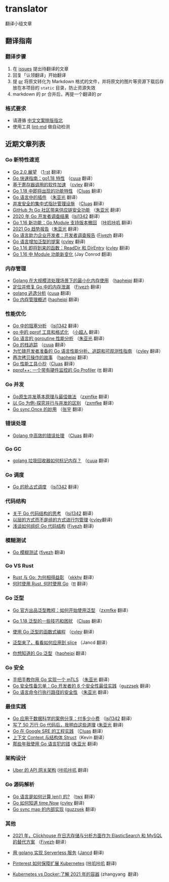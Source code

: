 # translator

翻译小组文章


## 翻译指南

### 翻译步骤

1. 在 [issues](https://github.com/gocn/translator/issues) 提出待翻译的文章
2. 回复「认领翻译」开始翻译
3. 提 [pr](https://github.com/gocn/translator/pulls) 将原文转化为 Markdown 格式的文件，并将原文的图片等资源下载后存放在本项目的 `static` 目录，防止资源失效
4. markdown 的 pr 合并后，再提一个翻译的 pr

### 格式要求

* 请遵循 [中文文案排版指北](https://github.com/sparanoid/chinese-copywriting-guidelines/blob/master/README.zh-CN.md)
* 使用工具 [lint-md](https://github.com/hustcc/lint-md) 做自动检测

## 近期文章列表

### Go 新特性速览

* [Go 2.0 展望](https://gocn.vip/topics/20982) （[1-st](https://github.com/1-st) 翻译）
* [Go 快速指南：go1.18 特性](https://gocn.vip/topics/20849) （[cuua](https://github.com/cuua) 翻译）
* [基于寄存器调用的软件加速](https://gocn.vip/topics/20835) （[cvley](https://github.com/cvley) 翻译）
* [Go 1.18 中即将出现的功能特性](https://gocn.vip/topics/17460) （[Cluas](https://github.com/Cluas) 翻译）
* [Go 语言中的插件](https://gocn.vip/topics/12530) （[朱亚光](https://github.com/zhuyaguang) 翻译）
* [并发安全的集中式指针管理设施](https://gocn.vip/topics/12493) （[Cluas](https://github.com/Cluas) 翻译）
* [GitHub 为 Go 社区带来供应链安全功能](https://gocn.vip/topics/12386) （[朱亚光](https://github.com/zhuyaguang) 翻译）
* [2020 年 Go 开发者调查结果](https://gocn.vip/topics/11810)（[lsj1342](https://github.com/lsj1342) 翻译）
* [Go 1.16 新功能：Go Module 支持版本撤回](https://gocn.vip/topics/11667) （[咔叽咔叽](https://github.com/github.com/watermelo) 翻译）
* [2021 Go 趋势报告](https://gocn.vip/topics/11650)（[朱亚光](https://github.com/zhuyaguang) 翻译）
* [Go 语言助力企业开发者：开发者调查报告](https://github.com/gocn/translator/blob/master/2021/w18_Go_is_powering_enterprise_developers.md) ([Fivezh](https://github.com/github.com/fivezh) 翻译)
* [Go 语言增加泛型的提案](https://github.com/gocn/translator/blob/master/2021/w3_a_proposal_for_adding_generics_to_go.md) ([cvley](https://github.com/cvley) 翻译)
*  [Go 1.16 即将到来的函数：ReadDir 和 DirEntry](https://github.com/gocn/translator/blob/master/2021/w6_coming_in_go_1.16_readdir_and_direntry.md) ([cvley](https://github.com/cvley)  翻译)
* [Go 1.16 中 Module 功能新变化](https://github.com/gocn/translator/blob/master/2021/w8_New_module_changes_in_Go_1.16.md) (Jay Conrod 翻译)

###  内存管理

* [Golang 在大规模流处理场景下的最小化内存使用](https://gocn.vip/topics/20995) （[haoheipi](https://github.com/haoheipi) 翻译）
* [定位并修复 Go 中的内存泄漏](https://gocn.vip/topics/17437) （[Fivezh](https://github.com/fivezh) 翻译）
* [golang 逃逸分析](https://github.com/gocn/translator/blob/master/2021/w15_golang_escape_analysis.md) ([cuua](https://github.com/cuua) 翻译)
* [Go 内存管理概述](https://github.com/gocn/translator/blob/master/2021/w21_An_overview_of_memory_management_in_Go.md) ([haoheipi](https://github.com/github.com/haoheipi) 翻译)

### 性能优化

* [Go 中的阻塞分析](https://gocn.vip/topics/17448) （[lsj1342](https://github.com/lsj1342) 翻译）
* [go 中的 pprof 工具和格式化](https://gocn.vip/topics/17419) （[小超人](https://github.com/laxiaohong) 翻译）
* [Go 语言的 goroutine 性能分析](https://gocn.vip/topics/17418) （[朱亚光](https://github.com/zhuyaguang) 翻译）
* [Go 的栈追踪](https://gocn.vip/topics/17343) （[cuua](https://github.com/cuua) 翻译）
* [为忙碌开发者准备的 Go 语言性能分析、追踪和可观测性指南](https://gocn.vip/topics/12544) （[cvley](https://github.com/cvley) 翻译）
* [两次拷贝操作的故事](https://gocn.vip/topics/12465) （[haoheipi](https://github.com/haoheipi) 翻译）
* [Go 性能工具小抄](https://gocn.vip/topics/12198)（[Cluas](https://github.com/github.com/Cluas) 翻译）
* [pprof++: 一个带有硬件监控的 Go Profiler](https://github.com/gocn/translator/blob/master/2021/w20_pprof_go_profiler.md)  ([tt](https://github.com/github.com/1-st) 翻译)

### Go 并发

* [Go原生并发基本原理与最佳做法](https://gocn.vip/topics/21927) （[zxmfke](https://github.com/zxmfke) 翻译）
* [以 Go 为例-探究并行与并发的区别](https://gocn.vip/topics/20993) （[zxmfke](https://github.com/zxmfke) 翻译）
* [Go sync.Once 的妙用](https://gocn.vip/topics/12514) （[张宇](https://github.com/pseudoyu) 翻译）

### 错误处理

* [Golang 中高效的错误处理](https://gocn.vip/topics/21016) （[Cluas](https://github.com/Cluas) 翻译）

### Go GC

* [golang 垃圾回收器如何标记内存？](https://gocn.vip/topics/12251) （[cuua](https://github.com/github.com/cuua) 翻译）

### Go 调度

* [Go 的抢占式调度](https://gocn.vip/topics/12062) （[lsj1342](https://github.com/lsj1342) 翻译）

### 代码结构

* [关于 Go 代码结构的思考](https://gocn.vip/topics/20960) （[lsj1342](https://github.com/lsj1342) 翻译）
* [以层的方式而不是组的方式进行包管理](https://gocn.vip/topics/11666)  ([cvley](https://github.com/github.com/cvley)翻译)
* [浅谈如何组织 Go 代码结构](https://github.com/gocn/translator/blob/master/2021/w20_Thoughts_on_how_to_structure_Go_code.md) ([Fivezh](https://github.com/github.com/fivezh) 翻译)

### 模糊测试

* [Go 模糊测试](https://gocn.vip/topics/20941) ([fivezh](https://github.com/fivezh) 翻译)

### Go VS Rust

* [Rust 与 Go: 为何相得益彰](https://gocn.vip/topics/20929) （[xkkhy](https://github.com/github.com/xkkhy) 翻译）
*  [何时使用 Rust, 何时使用 Go](https://github.com/gocn/translator/blob/master/2021/w12_When_to_use_Rust_and_when_to_use_Go.md)（[tt](https://github.com/1-st) 翻译）

### Go 泛型

* [Go 官方出品泛型教程：如何开始使用泛型](https://gocn.vip/topics/20885) （[zxmfke](https://github.com/zxmfke) 翻译）

* [Go 1.18 泛型的一些技巧和困扰](https://gocn.vip/topics/17485) （[Cluas](https://github.com/Cluas) 翻译）
* [使用 Go 泛型的函数式编程](https://gocn.vip/topics/12233) （[cvley](https://github.com/github.com/cvley) 翻译）
* [泛型来了，看看如何应用到 slice](https://gocn.vip/topics/11725) （Jancd 翻译）
*  [你想知道的 Go 泛型](https://github.com/gocn/translator/blob/master/2021/w13_Generics_in_Go.md)（[haoheipi](https://github.com/haoheipi) 翻译）

### Go 安全

* [手把手教你用 Go 实现一个 mTLS](https://gocn.vip/topics/17472) （[朱亚光](https://github.com/zhuyaguang) 翻译）
* [Go 安全性备忘单：Go 开发者的 8 个安全性最佳实践](https://github.com/gocn/translator/blob/master/2021/w10_Go_Security_cheatsheet.md)（[guzzsek](https://github.com/guzzsek) 翻译）
* [Go 语言命令行执行路径的安全性](https://gocn.vip/topics/11648) （[朱亚光](https://github.com/zhuyaguang) 翻译）

### 最佳实践

* [Go 应用于数据科学的案例分享：付多少小费](https://gocn.vip/topics/12415) （[lsj1342](https://github.com/lsj1342) 翻译）
* [写了 50 万行 Go 代码后，我明白这些道理](https://gocn.vip/topics/12210) ([朱亚光](https://github.com/zhuyaguang) 翻译)
* [Go 在 Google SRE 的工程实践](https://gocn.vip/topics/11923) （[Cluas](https://github.com/Cluas) 翻译）
* [上下文 Context 与结构体 Struct](https://gocn.vip/topics/11707)（Kevin 翻译）
* [那些年我使用 Go 语言犯的错](https://github.com/gocn/translator/blob/master/2021/w13_My_Go_mistakes.md) ([朱亚光](https://github.com/zhuyaguang) 翻译)

### 架构设计

* [Uber 的 API 网关架构](https://github.com/gocn/translator/blob/master/2021/w22_uber_architecture_api_gateway.md) ([咔叽咔叽](https://github.com/github.com/watermeloooo) 翻译)

### Go 源码解析

* [Go 语言是如何计算 len() 的?](https://gocn.vip/topics/12437) （[twx](https://github.com/1-st) 翻译）
* [Go 如何知道 time.Now](https://github.com/gocn/translator/blob/master/2021/w14_how_does_go_know_time_now.md) ([cvley](https://github.com/cvley) 翻译)
* [Go sync map 的内部实现](https://github.com/gocn/translator/blob/master/2021/w29_Go%20Inside%20sync.Map%E2%80%8A%E2%80%94%E2%80%8AHow%20does%20sync.Map%20work%20internally.md) ([guzzsek](https://github.com/laxiaohong) 翻译)

### 其他

* [2021 年，Clickhouse 在日志存储与分析方面作为 ElasticSearch 和 MySQL 的替代方案](https://gocn.vip/topics/11814) （[Fivezh](https://github.com/fivezh) 翻译）

* [用 golang 实现 Serverless 服务](https://github.com/gocn/translator/blob/master/2021/w26_How_I'm_writing_Serverless_Services_in_Golang_these_days.md) ([Jancd](https://github.com/Jancd) 翻译)

* [Pinterest 如何保障扩展 Kubernetes](https://github.com/gocn/translator/blob/master/2021/w27_scaling_k8s_with_assurance_at_pinterest_introduction.md) ([咔叽咔叽](https://github.com/github.com/watermeloooo)  翻译)

* [Kubernetes vs Docker:了解 2021 年的容器](https://github.com/gocn/translator/blob/master/2021/w3_kubernetes_vs_docker.md)  (zhangyang  翻译)

  
